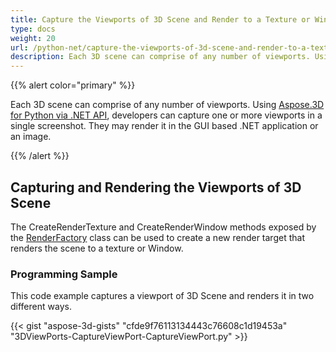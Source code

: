 ```yaml
---
title: Capture the Viewports of 3D Scene and Render to a Texture or Window
type: docs
weight: 20
url: /python-net/capture-the-viewports-of-3d-scene-and-render-to-a-texture-or-window/
description: Each 3D scene can comprise of any number of viewports. Using Aspose.3D for Python via .NET API, developers can capture one or more viewports in a single screenshot. They may render it in the GUI based .NET application or an image.
---
```


{{% alert color="primary" %}}

Each 3D scene can comprise of any number of viewports. Using [Aspose.3D for Python via .NET API](https://products.aspose.com/3d/python-net/), developers can capture one or more viewports in a single screenshot. They may render it in the GUI based .NET application or an image.

{{% /alert %}}
## **Capturing and Rendering the Viewports of 3D Scene**
The CreateRenderTexture and CreateRenderWindow methods exposed by the [RenderFactory](https://reference.aspose.com/3d/python-net/aspose.threed.render/renderfactory) class can be used to create a new render target that renders the scene to a texture or Window.
### **Programming Sample**
This code example captures a viewport of 3D Scene and renders it in two different ways.

{{< gist "aspose-3d-gists" "cfde9f76113134443c76608c1d19453a" "3DViewPorts-CaptureViewPort-CaptureViewPort.py" >}}
